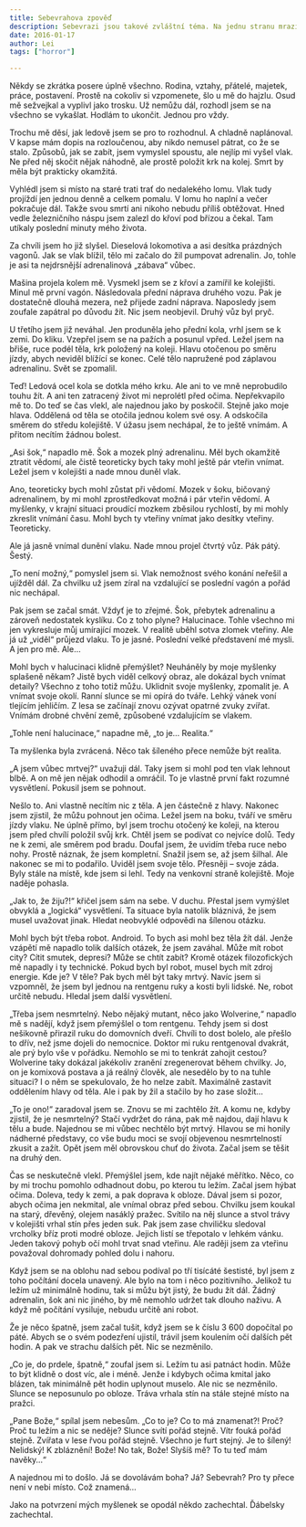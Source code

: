 ```yaml
---
title: Sebevrahova zpověď
description: Sebevrazi jsou takové zvláštní téma. Na jednu stranu mrazivě zajímavé na druhou trochu tabuizované. Zkusil jsem trochu jiný pohled na věc.
date: 2016-01-17
author: Lei
tags: ["horror"]

---
```


Někdy se zkrátka posere úplně všechno. Rodina, vztahy, přátelé, majetek, práce, postavení. Prostě na cokoliv si vzpomenete, šlo u mě do hajzlu. Osud mě sežvejkal a vyplivl jako trosku. Už nemůžu dál, rozhodl jsem se na všechno se vykašlat. Hodlám to ukončit. Jednou pro vždy.

Trochu mě děsí, jak ledově jsem se pro to rozhodnul. A chladně naplánoval. V kapse mám dopis na rozloučenou, aby nikdo nemusel pátrat, co že se stalo. Způsobů, jak se zabít, jsem vymyslel spoustu, ale nejlíp mi vyšel vlak. Ne před něj skočit nějak náhodně, ale prostě položit krk na kolej. Smrt by měla být prakticky okamžitá.

Vyhlédl jsem si místo na staré trati trať do nedalekého lomu. Vlak tudy projíždí jen jednou denně a celkem pomalu. V lomu ho naplní a večer pokračuje dál. Takže svou smrtí ani nikoho nebudu příliš obtěžovat. Hned vedle železničního náspu jsem zalezl do křoví pod břízou a čekal. Tam utíkaly poslední minuty mého života.

Za chvíli jsem ho již slyšel. Dieselová lokomotiva a asi desítka prázdných vagonů. Jak se vlak blížil, tělo mi začalo do žil pumpovat adrenalin. Jo, tohle je asi ta nejdrsnější adrenalinová „zábava“ vůbec.

Mašina projela kolem mě. Vysmekl jsem se z křoví a zamířil ke kolejišti. Minul mě první vagón. Následovala přední náprava druhého vozu. Pak je dostatečně dlouhá mezera, než přijede zadní náprava. Naposledy jsem zoufale zapátral po důvodu žít. Nic jsem neobjevil. Druhý vůz byl pryč.

U třetího jsem již neváhal. Jen produněla jeho přední kola, vrhl jsem se k zemi. Do kliku. Vzepřel jsem se na pažích a posunul vpřed. Ležel jsem na břiše, ruce podél těla, krk položený na koleji. Hlavu otočenou po směru jízdy, abych neviděl blížící se konec. Celé tělo napružené pod záplavou adrenalinu. Svět se zpomalil.

Teď! Ledová ocel kola se dotkla mého krku. Ale ani to ve mně neprobudilo touhu žít. A ani ten zatracený život mi neprolétl před očima. Nepřekvapilo mě to. Do teď se čas vlekl, ale najednou jako by poskočil. Stejně jako moje hlava. Oddělená od těla se otočila jednou kolem své osy. A odskočila směrem do středu kolejiště. V úžasu jsem nechápal, že to ještě vnímám. A přitom necítím žádnou bolest.

„Asi šok,“ napadlo mě. Šok a mozek plný adrenalinu. Měl bych okamžitě ztratit vědomí, ale čistě teoreticky bych taky mohl ještě pár vteřin vnímat. Ležel jsem v kolejišti a nade mnou duněl vlak.

Ano, teoreticky bych mohl zůstat při vědomí. Mozek v šoku, bičovaný adrenalinem, by mi mohl zprostředkovat možná i pár vteřin vědomí. A myšlenky, v krajní situaci proudící mozkem zběsilou rychlostí, by mi mohly zkreslit vnímání času. Mohl bych ty vteřiny vnímat jako desítky vteřiny. Teoreticky.

Ale já jasně vnímal dunění vlaku. Nade mnou projel čtvrtý vůz. Pák pátý. Šestý.

„To není možný,“ pomyslel jsem si. Vlak nemožnost svého konání neřešil a ujížděl dál. Za chvilku už jsem zíral na vzdalující se poslední vagón a pořád nic nechápal.

Pak jsem se začal smát. Vždyť je to zřejmé. Šok, přebytek adrenalinu a zároveň nedostatek kyslíku. Co z toho plyne? Halucinace. Tohle všechno mi jen vykresluje můj umírající mozek. V realitě uběhl sotva zlomek vteřiny. Ale já už „viděl“ průjezd vlaku. To je jasné. Poslední velké představení mé mysli. A jen pro mě. Ale…

Mohl bych v halucinaci klidně přemýšlet? Neuháněly by moje myšlenky splašeně někam? Jistě bych viděl celkový obraz, ale dokázal bych vnímat detaily? Všechno z toho totiž můžu. Uklidnit svoje myšlenky, zpomalit je. A vnímat svoje okolí. Ranní slunce se mi opírá do tváře. Lehký vánek voní tlejícím jehličím. Z lesa se začínají znovu ozývat opatrné zvuky zvířat. Vnímám drobné chvění země, způsobené vzdalujícím se vlakem.

„Tohle není halucinace,“ napadne mě, „to je… Realita.“

Ta myšlenka byla zvrácená. Něco tak šíleného přece nemůže být realita.

„A jsem vůbec mrtvej?“ uvažuji dál. Taky jsem si mohl pod ten vlak lehnout blbě. A on mě jen nějak odhodil a omráčil. To je vlastně první fakt rozumné vysvětlení. Pokusil jsem se pohnout.

Nešlo to. Ani vlastně necítím nic z těla. A jen částečně z hlavy. Nakonec jsem zjistil, že můžu pohnout jen očima. Ležel jsem na boku, tváří ve směru jízdy vlaku. Ne úplně přímo, byl jsem trochu otočený ke koleji, na kterou jsem před chvílí položil svůj krk. Chtěl jsem se podívat co nejvíce dolů. Tedy ne k zemi, ale směrem pod bradu. Doufal jsem, že uvidím třeba ruce nebo nohy. Prostě náznak, že jsem kompletní. Snažil jsem se, až jsem šilhal. Ale nakonec se mi to podařilo. Uviděl jsem svoje tělo. Přesněji – svoje záda. Byly stále na místě, kde jsem si lehl. Tedy na venkovní straně kolejiště. Moje naděje pohasla.

„Jak to, že žiju?!“ křičel jsem sám na sebe. V duchu. Přestal jsem vymýšlet obvyklá a „logická“ vysvětlení. Ta situace byla natolik bláznivá, že jsem musel uvažovat jinak. Hledat neobvyklé odpovědi na šílenou otázku.

Mohl bych být třeba robot. Android. To bych asi mohl bez těla žít dál. Jenže vzápětí mě napadlo tolik dalších otázek, že jsem zaváhal. Může mít robot city? Cítit smutek, depresi? Může se chtít zabít? Kromě otázek filozofických mě napadly i ty technické. Pokud bych byl robot, musel bych mít zdroj energie. Kde je? V těle? Pak bych měl být taky mrtvý. Navíc jsem si vzpomněl, že jsem byl jednou na rentgenu ruky a kosti byli lidské. Ne, robot určitě nebudu. Hledal jsem další vysvětlení.

„Třeba jsem nesmrtelný. Nebo nějaký mutant, něco jako Wolverine,“ napadlo mě s nadějí, když jsem přemýšlel o tom rentgenu. Tehdy jsem si dost nešikovně přirazil ruku do domovních dveří. Chvíli to dost bolelo, ale přešlo to dřív, než jsme dojeli do nemocnice. Doktor mi ruku rentgenoval dvakrát, ale prý bylo vše v pořádku. Nemohlo se mi to tenkrát zahojit cestou? Wolverine taky dokázal jakékoliv zranění zregenerovat během chvilky. Jo, on je komixová postava a já reálný člověk, ale nesedělo by to na tuhle situaci? I o něm se spekulovalo, že ho nelze zabít. Maximálně zastavit oddělením hlavy od těla. Ale i pak by žil a stačilo by ho zase složit…

„To je ono!“ zaradoval jsem se. Znovu se mi zachtělo žít. A komu ne, kdyby zjistil, že je nesmrtelný? Stačí vydržet do rána, pak mě najdou, dají hlavu k tělu a bude. Najednou se mi vůbec nechtělo být mrtvý. Hlavou se mi honily nádherné představy, co vše budu moci se svojí objevenou nesmrtelností zkusit a zažít. Opět jsem měl obrovskou chuť do života. Začal jsem se těšit na druhý den.

Čas se neskutečně vlekl. Přemýšlel jsem, kde najít nějaké měřítko. Něco, co by mi trochu pomohlo odhadnout dobu, po kterou tu ležím. Začal jsem hýbat očima. Doleva, tedy k zemi, a pak doprava k obloze. Dával jsem si pozor, abych očima jen nekmital, ale vnímal obraz před sebou. Chvilku jsem koukal na starý, dřevěný, olejem nasáklý pražec. Svítilo na něj slunce a stvol trávy v kolejišti vrhal stín přes jeden suk. Pak jsem zase chviličku sledoval vrcholky bříz proti modré obloze. Jejich listí se třepotalo v lehkém vánku. Jeden takový pohyb očí mohl trvat snad vteřinu. Ale raději jsem za vteřinu považoval dohromady pohled dolu i nahoru.

Když jsem se na oblohu nad sebou podíval po tří tisícáté šestisté, byl jsem z toho počítání docela unavený. Ale bylo na tom i něco pozitivního. Jelikož tu ležím už minimálně hodinu, tak si můžu být jistý, že budu žít dál. Žádný adrenalin, šok ani nic jiného, by mě nemohlo udržet tak dlouho naživu. A když mě počítání vysiluje, nebudu určitě ani robot.

Že je něco špatně, jsem začal tušit, když jsem se k číslu 3 600 dopočítal po páté. Abych se o svém podezření ujistil, trávil jsem koulením očí dalších pět hodin. A pak ve strachu dalších pět. Nic se nezměnilo.

„Co je, do prdele, špatně,“ zoufal jsem si. Ležím tu asi patnáct hodin. Může to být klidně o dost víc, ale i méně. Jenže i kdybych očima kmital jako blázen, tak minimálně pět hodin uplynout muselo. Ale nic se nezměnilo. Slunce se neposunulo po obloze. Tráva vrhala stín na stále stejné místo na pražci.

„Pane Bože,“ spílal jsem nebesům. „Co to je? Co to má znamenat?! Proč? Proč tu ležím a nic se neděje? Slunce svítí pořád stejně. Vítr fouká pořád stejně. Zvířata v lese řvou pořád stejně. Všechno je furt stejný. Je to šílený! Nelidský! K zbláznění! Bože! No tak, Bože! Slyšíš mě? To tu teď mám navěky…“

A najednou mi to došlo. Já se dovolávám boha? Já? Sebevrah? Pro ty přece není v nebi místo. Což znamená…

Jako na potvrzení mých myšlenek se opodál někdo zachechtal. Ďábelsky zachechtal.
